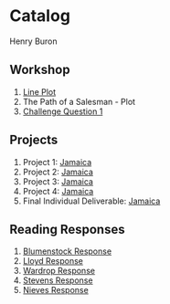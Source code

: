 # Catalog

Henry Buron

## Workshop

1. [Line Plot](https://github.com/hpburon/Workshop/blob/master/plot2.png)
2. The Path of a Salesman - Plot
3. [Challenge Question 1](https://github.com/hpburon/Workshop/blob/master/Challenge_Question_1.png)

## Projects

1. Project 1: [Jamaica](https://hpburon.github.io/Workshop/project1)
2. Project 2: [Jamaica](https://hpburon.github.io/Workshop/project2)
3. Project 3: [Jamaica](https://hpburon.github.io/Workshop/project3)
4. Project 4: [Jamaica](https://hpburon.github.io/Workshop/project4)
5. Final Individual Deliverable: [Jamaica](https://hpburon.github.io/Workshop/Final)

## Reading Responses

1. [Blumenstock Response](https://hpburon.github.io/Workshop/blumenstock)
2. [Lloyd Response](https://hpburon.github.io/Workshop/Lloyd)
3. [Wardrop Response](https://hpburon.github.io/Workshop/Wardrop)
4. [Stevens Response](https://hpburon.github.io/Workshop/Stevens)
5. [Nieves Response](https://hpburon.github.io/Workshop/Nieves)
